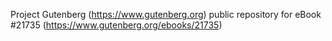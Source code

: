 Project Gutenberg (https://www.gutenberg.org) public repository for eBook #21735 (https://www.gutenberg.org/ebooks/21735)
